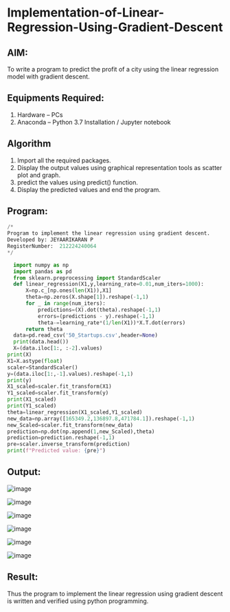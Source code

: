 # Implementation-of-Linear-Regression-Using-Gradient-Descent

## AIM:
To write a program to predict the profit of a city using the linear regression model with gradient descent.

## Equipments Required:
1. Hardware – PCs
2. Anaconda – Python 3.7 Installation / Jupyter notebook

## Algorithm
1. Import all the required packages.
2. Display the output values using graphical representation tools as scatter plot and graph.
3. predict the values using predict() function.
4. Display the predicted values and end the program.

## Program:
```.py
/*
Program to implement the linear regression using gradient descent.
Developed by: JEYAARIKARAN P
RegisterNumber:  212224240064
*/

  import numpy as np
  import pandas as pd
  from sklearn.preprocessing import StandardScaler
  def linear_regression(X1,y,learning_rate=0.01,num_iters=1000):
      X=np.c_[np.ones(len(X1)),X1]
      theta=np.zeros(X.shape[1]).reshape(-1,1)
      for _ in range(num_iters):
          predictions=(X).dot(theta).reshape(-1,1)
          errors=(predictions - y).reshape(-1,1)
          theta-=learning_rate*(1/len(X1))*X.T.dot(errors)
      return theta
  data=pd.read_csv('50_Startups.csv',header=None)
  print(data.head())
  X=(data.iloc[1:, :-2].values)
print(X)
X1=X.astype(float)
scaler=StandardScaler()
y=(data.iloc[1:,-1].values).reshape(-1,1)
print(y)
X1_scaled=scaler.fit_transform(X1)
Y1_scaled=scaler.fit_transform(y)
print(X1_scaled)
print(Y1_scaled)
theta=linear_regression(X1_scaled,Y1_scaled)
new_data=np.array([165349.2,136897.8,471784.1]).reshape(-1,1)
new_Scaled=scaler.fit_transform(new_data)
prediction=np.dot(np.append(1,new_Scaled),theta)
prediction=prediction.reshape(-1,1)
pre=scaler.inverse_transform(prediction)
print(f"Predicted value: {pre}")

```

## Output:

![image](https://github.com/user-attachments/assets/5307b65c-6e37-4954-bfcc-6661207b1d30)



![image](https://github.com/user-attachments/assets/5f75fd18-ecaf-4a31-bdff-0eabc232e211)


![image](https://github.com/user-attachments/assets/78cd781d-8a07-4ae6-a1db-c04377fe3869)



![image](https://github.com/user-attachments/assets/c4c2fc03-ae90-40ea-8bfc-97d2b9c5736b)


![image](https://github.com/user-attachments/assets/f92c7780-3231-488e-9ce4-7b249717729b)


![image](https://github.com/user-attachments/assets/a9ff1c12-a33f-4bd7-9ca9-faed217ab76b)



## Result:
Thus the program to implement the linear regression using gradient descent is written and verified using python programming.
